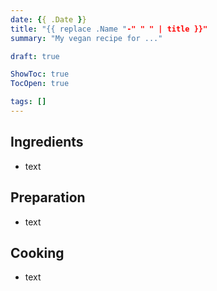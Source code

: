 ```yaml
---
date: {{ .Date }}
title: "{{ replace .Name "-" " " | title }}"
summary: "My vegan recipe for ..."

draft: true

ShowToc: true
TocOpen: true

tags: []
---
```


## Ingredients 

- text

## Preparation 

- text

## Cooking

- text

